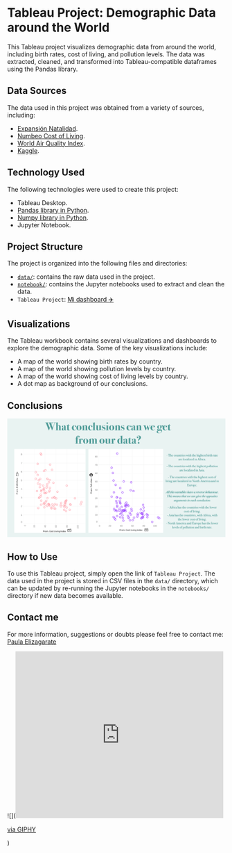 # Tableau Project: Demographic Data around the World

This Tableau project visualizes demographic data from around the world, including birth rates, cost of living, and pollution levels. The data was extracted, cleaned, and transformed into Tableau-compatible dataframes using the Pandas library.

## Data Sources

The data used in this project was obtained from a variety of sources, including:

- [Expansión Natalidad](https://datosmacro.expansion.com/demografia/natalidad?anio=2021).
- [Numbeo Cost of Living](https://www.numbeo.com/cost-of-living/rankings_by_country.jsp?title=2021).
- [World Air Quality Index](https://www.iqair.com/world-air-quality-ranking).
- [Kaggle](https://www.kaggle.com/datasets/ramjasmaurya/most-polluted-cities-and-countries-iqair-index).

## Technology Used

The following technologies were used to create this project:

- Tableau Desktop.
- [Pandas library in Python](https://github.com/PaulaElizagarate/Proyecto-Visualizaci-n-Tableau/blob/main/notebook/Nueva%20Estructura%20Datos.ipynb).
- [Numpy library in Python](https://github.com/PaulaElizagarate/Proyecto-Visualizaci-n-Tableau/blob/main/notebook/Nueva%20Estructura%20Datos.ipynb).
- Jupyter Notebook.

## Project Structure

The project is organized into the following files and directories:

- [`data/`](data/): contains the raw data used in the project.
- [`notebook/`](notebook/): contains the Jupyter notebooks used to extract and clean the data.
- `Tableau Project`: [Mi dashboard ✈️](https://public.tableau.com/app/profile/paula.elizagarate.novoa/viz/Proyecto_16757152811950/CostedeVida?publish=yes)

## Visualizations

The Tableau workbook contains several visualizations and dashboards to explore the demographic data. Some of the key visualizations include:

- A map of the world showing birth rates by country.
- A map of the world showing pollution levels by country.
- A map of the world showing cost of living levels by country.
- A dot map as background of our conclusions. 

## Conclusions

![](https://github.com/PaulaElizagarate/Proyecto-Visualizaci-n-Tableau/blob/93ac69f0a93117058cefefa20a8c00964efb2c9e/images/Conclusion.png)


## How to Use

To use this Tableau project, simply open the link of `Tableau Project`. The data used in the project is stored in CSV files in the `data/` directory, which can be updated by re-running the Jupyter notebooks in the `notebooks/` directory if new data becomes available.

## Contact me

For more information, suggestions or doubts please feel free to contact me:
[Paula Elizagarate](https://www.linkedin.com/in/paulaelizagarate/)

![](<iframe src="https://giphy.com/embed/fJMWN7XnZM0hO" width="480" height="384" frameBorder="0" class="giphy-embed" allowFullScreen></iframe><p><a href="https://giphy.com/gifs/doubt-doubtful-fJMWN7XnZM0hO">via GIPHY</a></p>)

